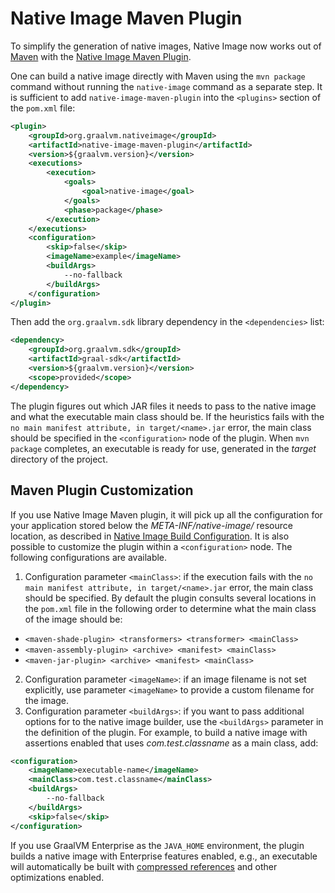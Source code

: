 # Native Image Maven Plugin

To simplify the generation of native images, Native Image now works out
of [Maven](https://maven.apache.org/what-is-maven.html) with the [Native Image Maven Plugin](https://search.maven.org/artifact/org.graalvm.nativeimage/native-image-maven-plugin).

One can build a native image directly with Maven
using the `mvn package` command without running the `native-image` command as a
separate step. It is sufficient to add `native-image-maven-plugin` into the
`<plugins>` section of the `pom.xml` file:

```xml
<plugin>
    <groupId>org.graalvm.nativeimage</groupId>
    <artifactId>native-image-maven-plugin</artifactId>
    <version>${graalvm.version}</version>
    <executions>
        <execution>
            <goals>
                <goal>native-image</goal>
            </goals>
            <phase>package</phase>
        </execution>
    </executions>
    <configuration>
        <skip>false</skip>
        <imageName>example</imageName>
        <buildArgs>
            --no-fallback
        </buildArgs>
    </configuration>
</plugin>
```

Then add the `org.graalvm.sdk` library dependency in the `<dependencies>` list:

```xml
<dependency>
    <groupId>org.graalvm.sdk</groupId>
    <artifactId>graal-sdk</artifactId>
    <version>${graalvm.version}</version>
    <scope>provided</scope>
</dependency>
```

The plugin figures out which JAR files it needs to pass to the native image and
what the executable main class should be. If the heuristics fails with the `no main manifest attribute, in target/<name>.jar` error, the main class should be
specified in the `<configuration>` node of the plugin. When `mvn package` completes, an executable is ready for use, generated in the _target_ directory of the project.

## Maven Plugin Customization

If you use Native Image Maven plugin, it will pick up all the configuration for your application stored below the  _META-INF/native-image/_ resource location, as described in [Native Image Build Configuration](BuildConfiguration.md).
It is also possible to customize the plugin within a
`<configuration>` node. The following configurations are available.

1. Configuration parameter `<mainClass>`: if the execution fails with the `no main manifest attribute, in target/<name>.jar` error, the main class should be specified. By default the plugin consults several locations in the  `pom.xml` file in the following order to determine what the main class of the image should be:
* `<maven-shade-plugin> <transformers> <transformer> <mainClass>`
* `<maven-assembly-plugin> <archive> <manifest> <mainClass>`
* `<maven-jar-plugin> <archive> <manifest> <mainClass>`
2. Configuration parameter `<imageName>`: if an image filename is not set explicitly, use parameter `<imageName>` to provide a custom filename for the image.
3. Configuration parameter `<buildArgs>`: if you want to pass additional options for to the native image builder, use the `<buildArgs>` parameter in the definition of the plugin. For example, to build a native image with assertions enabled that uses _com.test.classname_ as a main class, add:

```xml
<configuration>
    <imageName>executable-name</imageName>
    <mainClass>com.test.classname</mainClass>
    <buildArgs>
        --no-fallback
    </buildArgs>
    <skip>false</skip>
</configuration>
```

If you use GraalVM Enterprise as the `JAVA_HOME` environment, the plugin builds a native image with Enterprise features enabled, e.g., an executable will automatically be built with [compressed references](https://medium.com/graalvm/isolates-and-compressed-references-more-flexible-and-efficient-memory-management-for-graalvm-a044cc50b67e) and other optimizations enabled.
